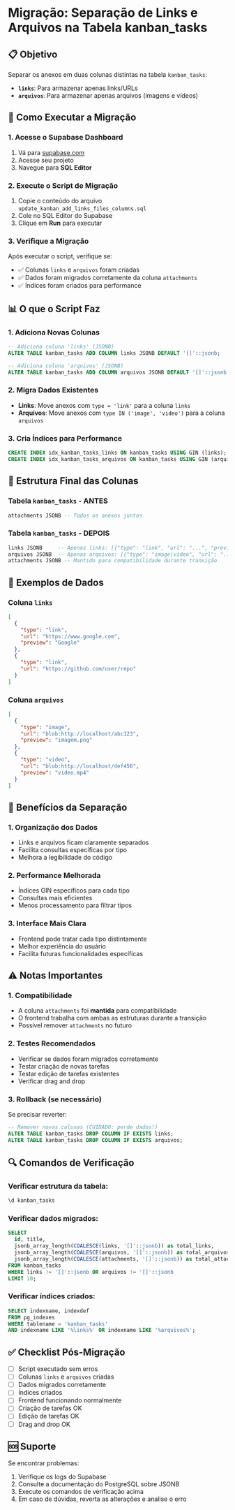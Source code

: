 # Migração: Separação de Links e Arquivos na Tabela kanban_tasks

## 📋 Objetivo
Separar os anexos em duas colunas distintas na tabela `kanban_tasks`:
- **`links`**: Para armazenar apenas links/URLs
- **`arquivos`**: Para armazenar apenas arquivos (imagens e vídeos)

## 🚀 Como Executar a Migração

### 1. Acesse o Supabase Dashboard
1. Vá para [supabase.com](https://supabase.com)
2. Acesse seu projeto
3. Navegue para **SQL Editor**

### 2. Execute o Script de Migração
1. Copie o conteúdo do arquivo `update_kanban_add_links_files_columns.sql`
2. Cole no SQL Editor do Supabase
3. Clique em **Run** para executar

### 3. Verifique a Migração
Após executar o script, verifique se:
- ✅ Colunas `links` e `arquivos` foram criadas
- ✅ Dados foram migrados corretamente da coluna `attachments`
- ✅ Índices foram criados para performance

## 📊 O que o Script Faz

### 1. Adiciona Novas Colunas
```sql
-- Adiciona coluna 'links' (JSONB)
ALTER TABLE kanban_tasks ADD COLUMN links JSONB DEFAULT '[]'::jsonb;

-- Adiciona coluna 'arquivos' (JSONB) 
ALTER TABLE kanban_tasks ADD COLUMN arquivos JSONB DEFAULT '[]'::jsonb;
```

### 2. Migra Dados Existentes
- **Links**: Move anexos com `type = 'link'` para a coluna `links`
- **Arquivos**: Move anexos com `type IN ('image', 'video')` para a coluna `arquivos`

### 3. Cria Índices para Performance
```sql
CREATE INDEX idx_kanban_tasks_links ON kanban_tasks USING GIN (links);
CREATE INDEX idx_kanban_tasks_arquivos ON kanban_tasks USING GIN (arquivos);
```

## 🔧 Estrutura Final das Colunas

### Tabela `kanban_tasks` - ANTES
```sql
attachments JSONB -- Todos os anexos juntos
```

### Tabela `kanban_tasks` - DEPOIS
```sql
links JSONB     -- Apenas links: [{"type": "link", "url": "...", "preview": "..."}]
arquivos JSONB  -- Apenas arquivos: [{"type": "image|video", "url": "...", "preview": "..."}]
attachments JSONB -- Mantido para compatibilidade durante transição
```

## 📝 Exemplos de Dados

### Coluna `links`
```json
[
  {
    "type": "link",
    "url": "https://www.google.com",
    "preview": "Google"
  },
  {
    "type": "link", 
    "url": "https://github.com/user/repo"
  }
]
```

### Coluna `arquivos`
```json
[
  {
    "type": "image",
    "url": "blob:http://localhost/abc123",
    "preview": "imagem.png"
  },
  {
    "type": "video",
    "url": "blob:http://localhost/def456", 
    "preview": "video.mp4"
  }
]
```

## 🎯 Benefícios da Separação

### 1. **Organização dos Dados**
- Links e arquivos ficam claramente separados
- Facilita consultas específicas por tipo
- Melhora a legibilidade do código

### 2. **Performance Melhorada**
- Índices GIN específicos para cada tipo
- Consultas mais eficientes
- Menos processamento para filtrar tipos

### 3. **Interface Mais Clara**
- Frontend pode tratar cada tipo distintamente
- Melhor experiência do usuário
- Facilita futuras funcionalidades específicas

## ⚠️ Notas Importantes

### 1. **Compatibilidade**
- A coluna `attachments` foi **mantida** para compatibilidade
- O frontend trabalha com ambas as estruturas durante a transição
- Possível remover `attachments` no futuro

### 2. **Testes Recomendados**
- Verificar se dados foram migrados corretamente
- Testar criação de novas tarefas
- Testar edição de tarefas existentes
- Verificar drag and drop

### 3. **Rollback (se necessário)**
Se precisar reverter:
```sql
-- Remover novas colunas (CUIDADO: perde dados!)
ALTER TABLE kanban_tasks DROP COLUMN IF EXISTS links;
ALTER TABLE kanban_tasks DROP COLUMN IF EXISTS arquivos;
```

## 🔍 Comandos de Verificação

### Verificar estrutura da tabela:
```sql
\d kanban_tasks
```

### Verificar dados migrados:
```sql
SELECT 
  id, title, 
  jsonb_array_length(COALESCE(links, '[]'::jsonb)) as total_links,
  jsonb_array_length(COALESCE(arquivos, '[]'::jsonb)) as total_arquivos,
  jsonb_array_length(COALESCE(attachments, '[]'::jsonb)) as total_attachments
FROM kanban_tasks 
WHERE links != '[]'::jsonb OR arquivos != '[]'::jsonb
LIMIT 10;
```

### Verificar índices criados:
```sql
SELECT indexname, indexdef 
FROM pg_indexes 
WHERE tablename = 'kanban_tasks' 
AND indexname LIKE '%links%' OR indexname LIKE '%arquivos%';
```

## ✅ Checklist Pós-Migração

- [ ] Script executado sem erros
- [ ] Colunas `links` e `arquivos` criadas
- [ ] Dados migrados corretamente
- [ ] Índices criados
- [ ] Frontend funcionando normalmente
- [ ] Criação de tarefas OK
- [ ] Edição de tarefas OK
- [ ] Drag and drop OK

## 🆘 Suporte
Se encontrar problemas:
1. Verifique os logs do Supabase
2. Consulte a documentação do PostgreSQL sobre JSONB
3. Execute os comandos de verificação acima
4. Em caso de dúvidas, reverta as alterações e analise o erro
